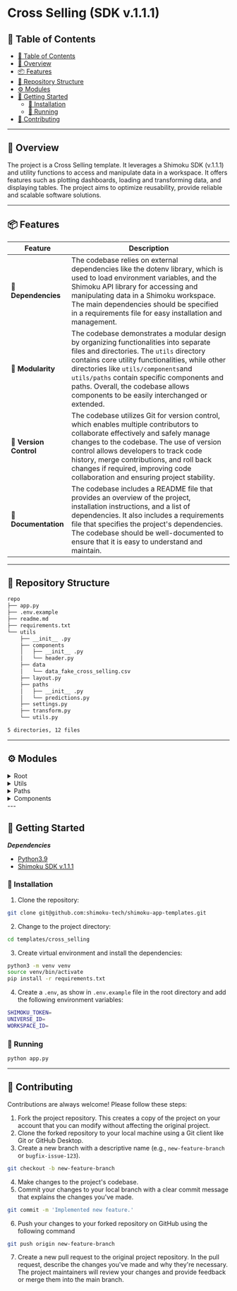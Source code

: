 # Cross Selling (SDK v.1.1.1)

## 📖 Table of Contents
- [📖 Table of Contents](#-table-of-contents)
- [📍 Overview](#-overview)
- [📦 Features](#-features)
- [📂 Repository Structure](#-repository-structure)
- [⚙️ Modules](#modules)
- [🚀 Getting Started](#-getting-started)
    - [🔧 Installation](#-installation)
    - [🤖 Running ](#-running-)
- [🤝 Contributing](#-contributing)

---


## 📍 Overview

The project is a Cross Selling template. It leverages a Shimoku SDK (v.1.1.1) and utility functions to access and manipulate data in a workspace. 
It offers features such as plotting dashboards, loading and transforming data, and displaying tables. 
The project aims to optimize reusability, provide reliable and scalable software solutions.

---

## 📦 Features

| Feature                         | Description                                                                                                                                                                                                                                                                           |
| ------------------------------- | ------------------------------------------------------------------------------------------------------------------------------------------------------------------------------------------------------------------------------------------------------------------------------------- |
| **🔗 Dependencies**    | The codebase relies on external dependencies like the dotenv library, which is used to load environment variables, and the Shimoku API library for accessing and manipulating data in a Shimoku workspace. The main dependencies should be specified in a requirements file for easy installation and management. |
| **🧩 Modularity**      | The codebase demonstrates a modular design by organizing functionalities into separate files and directories. The `utils` directory contains core utility functionalities, while other directories like `utils/components`and `utils/paths` contain specific components and paths. Overall, the codebase allows components to be easily interchanged or extended. |
| **🔀 Version Control** | The codebase utilizes Git for version control, which enables multiple contributors to collaborate effectively and safely manage changes to the codebase. The use of version control allows developers to track code history, merge contributions, and roll back changes if required, improving code collaboration and ensuring project stability. |
| **📝 Documentation**    | The codebase includes a README file that provides an overview of the project, installation instructions, and a list of dependencies. It also includes a requirements file that specifies the project's dependencies. The codebase should be well-documented to ensure that it is easy to understand and maintain. |
---


## 📂 Repository Structure


```bash
repo
├── app.py
├── .env.example
├── readme.md
├── requirements.txt
└── utils
    ├── __init__ .py
    ├── components
    │   ├── __init__ .py
    │   └── header.py
    ├── data
    │   └── data_fake_cross_selling.csv
    ├── layout.py
    ├── paths
    │   ├── __init__ .py
    │   └── predictions.py
    ├── settings.py
    ├── transform.py
    └── utils.py

5 directories, 12 files
```

---

## ⚙️ Modules

<details closed><summary>Root</summary>

| File                                            | Summary                                                                                                                                                                                                                                   |
| ---                                             | ---                                                                                                                                                                                                                                       |
| [app.py](https://github.com/shimoku-tech/shimoku-app-templates/blob/template-cross-selling/templates/cross_selling/app.py) | This code creates a Shimoku Client instance, sets the workspace, deletes workspace menu paths, and plots a dashboard. It utilizes a Shimoku API library and various utility functions for accessing and manipulating data in a workspace. |

</details>

<details closed><summary>Utils</summary>

| File                                                              | Summary                                                                                                                                                                                                                                                                                                |
| ---                                                               | ---                                                                                                                                                                                                                                                                                                    |
| [layout.py](https://github.com/shimoku-tech/shimoku-app-templates/blob/template-cross-selling/templates/cross_selling/utils/layout.py)       | The code sets up a dashboard for a specific board in Shimoku. It uses the Shimoku client instance and computes predictions using the PredictionsPage class. The board is specified using a name, and the predictions are computed using the PredictionsPage instance.                                  |
| [utils.py](https://github.com/shimoku-tech/shimoku-app-templates/blob/template-cross-selling/templates/cross_selling/utils/utils.py)         | The code includes functions for formatting a number, reading a CSV file into a DataFrame, and a class representing a collection of DataFrames. The purpose is to provide core functionalities for data analysis, such as formatting, reading, and managing data.                                       |
| [transform.py](https://github.com/shimoku-tech/shimoku-app-templates/blob/template-cross-selling/templates/cross_selling/utils/transform.py) | This code provides functions to count occurrences of values in a specified column of a DataFrame, including an option to filter the DataFrame based on another column value. Additionally, there is a function to convert a DataFrame to a dictionary of indicator product data.                       |
| [settings.py](https://github.com/shimoku-tech/shimoku-app-templates/blob/template-cross-selling/templates/cross_selling/utils/settings.py)   | This code loads environment variables using `dotenv`. It initializes credentials and settings required for the Shimoku Dashboard API. It also sets up the name of the workspace and specifies the folder and file name for the data used in the project.                                               |

</details>

<details closed><summary>Paths</summary>

| File                                                                        | Summary                                                                                                                                                                                                                                                                                                                                          |
| ---                                                                         | ---                                                                                                                                                                                                                                                                                                                                              |
| [predictions.py](https://github.com/shimoku-tech/shimoku-app-templates/blob/template-cross-selling/templates/cross_selling/utils/paths/predictions.py) | This code defines a Tech Lead class called PredictionsPage, which has methods for loading and transforming data, plotting indicators, creating headings, and displaying tables. It uses the Shimoku API and other utility functions to generate a Predictions page with product recommendations based on lead scoring.                           |

</details>

<details closed><summary>Components</summary>

| File                                                                         | Summary                                                                                                                                                                                                                                                                                                                                     |
| ---                                                                          | ---                                                                                                                                                                                                                                                                                                                                         |
| [header.py](https://github.com/shimoku-tech/shimoku-app-templates/blob/template-cross-selling/templates/cross_selling/utils/components/header.py)       | The code generates a page header HTML with a title and subtitle. It includes styling for the title and subtitle, as well as an icon. The function takes the title and subtitle as inputs and returns the HTML code for the page header.                                                                                                     |

</details>
---

## 🚀 Getting Started

***Dependencies***

- [Python3.9](https://www.python.org/downloads/release/python-390/)
- [Shimoku SDK v.1.1.1](https://pypi.org/project/shimoku-api-python/)


### 🔧 Installation

1. Clone the  repository:
```sh
git clone git@github.com:shimoku-tech/shimoku-app-templates.git
```

2. Change to the project directory:
```sh
cd templates/cross_selling
```

3. Create virtual environment and install the dependencies:
```sh
python3 -m venv venv
source venv/bin/activate
pip install -r requirements.txt
```

4. Create a `.env`, as show in `.env.example` file in the root directory and add the following environment variables:
```sh
SHIMOKU_TOKEN=
UNIVERSE_ID=
WORKSPACE_ID=
```

### 🤖 Running

```sh
python app.py
```


---

## 🤝 Contributing

Contributions are always welcome! Please follow these steps:
1. Fork the project repository. This creates a copy of the project on your account that you can modify without affecting the original project.
2. Clone the forked repository to your local machine using a Git client like Git or GitHub Desktop.
3. Create a new branch with a descriptive name (e.g., `new-feature-branch` or `bugfix-issue-123`).
```sh
git checkout -b new-feature-branch
```
4. Make changes to the project's codebase.
5. Commit your changes to your local branch with a clear commit message that explains the changes you've made.
```sh
git commit -m 'Implemented new feature.'
```
6. Push your changes to your forked repository on GitHub using the following command
```sh
git push origin new-feature-branch
```
7. Create a new pull request to the original project repository. In the pull request, describe the changes you've made and why they're necessary.
The project maintainers will review your changes and provide feedback or merge them into the main branch.

